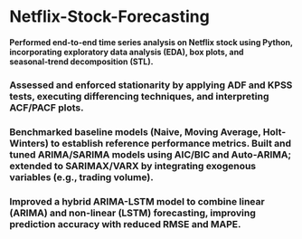 # Netflix-Stock-Forecasting
#### Performed end-to-end time series analysis on Netflix stock using Python, incorporating exploratory data analysis (EDA), box plots, and seasonal‑trend decomposition (STL).
### Assessed and enforced stationarity by applying ADF and KPSS tests, executing differencing techniques, and interpreting ACF/PACF plots.
### Benchmarked baseline models (Naive, Moving Average, Holt-Winters) to establish reference performance metrics. Built and tuned ARIMA/SARIMA models using AIC/BIC and Auto-ARIMA; extended to SARIMAX/VARX by integrating exogenous variables (e.g., trading volume).
### Improved a hybrid ARIMA-LSTM model to combine linear (ARIMA) and non-linear (LSTM) forecasting, improving prediction accuracy with reduced RMSE and MAPE.
